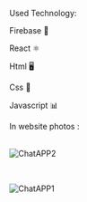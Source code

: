 Used Technology: <br>


Firebase 🧨 <br>

React ⚛️ <br>

Html 🖥️ <br>

Css 🎨 <br> 

Javascript 📊 <br>

In website photos :  <br>
<br>

![ChatAPP2](https://user-images.githubusercontent.com/89292621/202223702-977ea967-e9f5-4df1-9653-98a1a898c754.png)

<br>

![ChatAPP1](https://user-images.githubusercontent.com/89292621/202223738-ab7e0ffa-ff9d-407d-9c9d-c8962468e94d.png)

